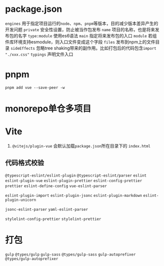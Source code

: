 # package.json
`engines` 用于指定项目运行的`node`、`npm`、`pnpm`等版本，目的减少版本差异产生的开发问题
`private` 安全性设置，防止被当作包发布
`name` 项目的名称，也是将来发布包的名字
`type:module` 使用es6语法
`main` 指定将来发布包的入口
`module` 若组件库环境支持esmodule，则入口文件变成这个字段
`files` 发布到npm上的文件目录
`sideEffects` 忽略tree shaking带来的副作用。比如打包后的代码包含`import "./xxx.css"`
`typings` 声明文件入口

# pnpm
`pnpm add vue --save-peer -w`


# monorepo单仓多项目


# Vite
1. `@vitejs/plugin-vue` 会默认加载`package.json`所在目录下的 `index.html`

## 代码格式校验
`@typescript-eslint/eslint-plugin`
`@typescript-eslint/parser`
`eslint`
`eslint-plugin-vue`
`eslint-plugin-prettier`
`eslint-config-prettier`
`prettier`
`eslint-define-config`
`vue-eslint-parser`

`eslint-plugin-import`
`eslint-plugin-jsonc`
`eslint-plugin-markdown`
`eslint-plugin-unicorn`

<!-- `eslint-define-config` -->
`jsonc-eslint-parser`
`yaml-eslint-parser`
<!-- `vue-eslint-parser` -->

`stylelint-config-prettier`
`stylelint-prettier`

# 打包
`gulp` `@types/gulp` `gulp-sass` `@types/gulp-sass` `gulp-autoprefixer` `@types/gulp-autoprefixer`



